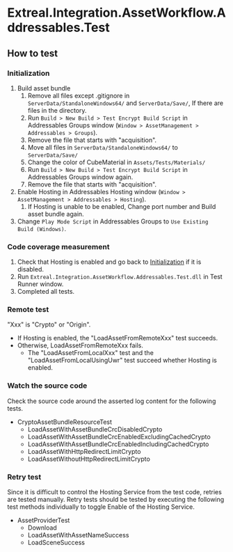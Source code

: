 ﻿# Extreal.Integration.AssetWorkflow.Addressables.Test

## How to test

### Initialization

1. Build asset bundle
    1. Remove all files except .gitignore in `ServerData/StandaloneWindows64/` and `ServerData/Save/`, If there are files in the directory.
    1. Run `Build > New Build > Test Encrypt Build Script` in Addressables Groups window (`Window > AssetManagement > Addressables > Groups`).
    1. Remove the file that starts with "acquisition".
    1. Move all files in `ServerData/StandaloneWindows64/` to `ServerData/Save/`
    1. Change the color of CubeMaterial in `Assets/Tests/Materials/`
    1. Run `Build > New Build > Test Encrypt Build Script` in Addressables Groups window again.
    1. Remove the file that starts with "acquisition".
1. Enable Hosting in Addressables Hosting window (`Window > AssetManagement > Addressables > Hosting`).
    1. If Hosting is unable to be enabled, Change port number and Build asset bundle again.
1. Change `Play Mode Script` in Addressables Groups to `Use Existing Build (Windows)`.

### Code coverage measurement

1. Check that Hosting is enabled and go back to [Initialization](#initialization) if it is disabled.
1. Run `Extreal.Integration.AssetWorkflow.Addressables.Test.dll` in Test Runner window.
1. Completed all tests.

### Remote test

"Xxx" is "Crypto" or "Origin".

- If Hosting is enabled, the "LoadAssetFromRemoteXxx" test succeeds.
- Otherwise, LoadAssetFromRemoteXxx fails.
  - The "LoadAssetFromLocalXxx" test and the "LoadAssetFromLocalUsingUwr" test succeed whether Hosting is enabled.

### Watch the source code

Check the source code around the asserted log content for the following tests.

- CryptoAssetBundleResourceTest
  - LoadAssetWithAssetBundleCrcDisabledCrypto
  - LoadAssetWithAssetBundleCrcEnabledExcludingCachedCrypto
  - LoadAssetWithAssetBundleCrcEnabledIncludingCachedCrypto
  - LoadAssetWithHttpRedirectLimitCrypto
  - LoadAssetWithoutHttpRedirectLimitCrypto

### Retry test

Since it is difficult to control the Hosting Service from the test code, retries are tested manually.
Retry tests should be tested by executing the following test methods individually to toggle Enable of the Hosting Service.

- AssetProviderTest
  - Download
  - LoadAssetWithAssetNameSuccess
  - LoadSceneSuccess
